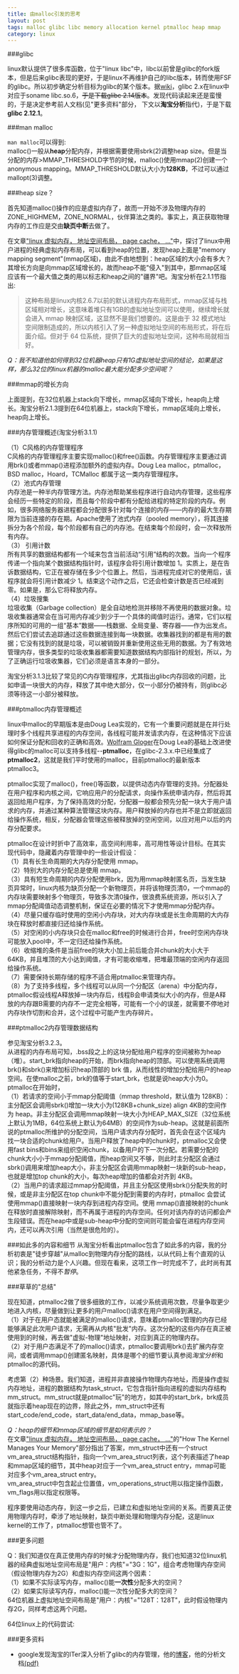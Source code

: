 ```yaml
---
title: 由malloc引发的思考
layout: post
tags: malloc glibc libc memory allocation kernel ptmalloc heap mmap
category: linux
---
```


###glibc

linux默认提供了很多库函数，位于"linux libc"中，libc以前曾是glibc的fork版本，但是后来glibc表现的更好，于是linux不再维护自己的libc版本，转而使用FSF的glibc。所以初步确定分析目标为glibc的某个版本。据[wiki](http://en.wikipedia.org/wiki/GNU_C_Library#A_temporary_fork)，glibc 2.x在linux中对应于soname libc.so.6，<del>于是下载glibc 2.14版本</del>。发现代码读起来还是蛮慢的，于是决定参考前人文档(见"更多资料"部分， 下文以**淘宝分析**指代)，于是下载**glibc 2.12.1**。

###man malloc

<code>man malloc</code>可以得到:  
malloc()一般从**heap**分配内存，并根据需要使用sbrk(2)调整heap size。但是当分配的内存>MMAP_THRESHOLD字节的时候，malloc()使用mmap(2)创建一个anonymous mapping。MMAP_THRESHOLD默认大小为**128KB**，不过可以通过mallopt(3)调整。

###heap size？

首先知道malloc()操作的应是虚拟内存了，故而一开始不涉及物理内存的ZONE_HIGHMEM，ZONE_NORMAL，伙伴算法之类的。事实上，真正获取物理内存的工作应是交由**缺页中断**去做了。

在文章["linux 虚拟内存， 地址空间布局， page cache， ..."](http://xanpeng.github.com/2012/03/01/buffer-cache/)中，探讨了linux中用户进程的经典虚拟内存布局，可以看到heap的位置，发现heap上面是"memory mapping segment"(mmap区域)，由此不由地想到：heap区域的大小会有多大？其增长方向是向mmap区域增长的，故而heap不能"侵入"到其中，那mmap区域应该有一个最大值之类的用以标志和heap之间的"疆界"吧。淘宝分析在2.1.1节指出:
> 这种布局是linux内核2.6.7以前的默认进程内存布局形式，mmap区域与栈区域相对增长，这意味着堆只有1GB的虚拟地址空间可以使用，继续增长就会进入 mmap 映射区域，这显然不是我们想要的。这是由于 32 模式地址空间限制造成的，所以内核引入了另一种虚拟地址空间的布局形式，将在后面介绍。但对于 64 位系统，提供了巨大的虚拟地址空间，这种布局就相当好。  

*Q：我不知道他如何得到32位机器heap只有1G虚拟地址空间的结论，如果是这样，那么32位的linux机器的malloc最大能分配多少空间呢？*

###mmap的增长方向

上面提到，在32位机器上stack向下增长，mmap区域向下增长，heap向上增长。淘宝分析2.1.3提到在64位机器上，stack向下增长，mmap区域向上增长，heap向上增长。

###内存管理概述(淘宝分析3.1.1)

（1）C风格的内存管理程序  
C风格的内存管理程序主要实现malloc()和free()函数。内存管理程序主要通过调用brk()或者mmap()进程添加额外的虚拟内存。Doug Lea malloc，ptmalloc，BSD malloc，Hoard，TCMalloc 都属于这一类内存管理程序。  
（2）池式内存管理  
内存池是一种半内存管理方法。内存池帮助某些程序进行自动内存管理，这些程序会经历一些特定的阶段，而且每个阶段中都有分配给进程的特定阶段的内存。例如，很多网络服务器进程都会分配很多针对每个连接的内存——内存的最大生存期限为当前连接的存在期。Apache使用了池式内存（pooled memory），将其连接拆分为各个阶段，每个阶段都有自己的内存池。在结束每个阶段时，会一次释放所有内存。  
（3） 引用计数  
所有共享的数据结构都有一个域来包含当前活动“引用”结构的次数。当向一个程序传递一个指向某个数据结构指针时，该程序会将引用计数增加 1。实质上，是在告诉数据结构，它正在被存储在多少个位置上。然后，当进程完成对它的使用后，该程序就会将引用计数减少 1。结束这个动作之后，它还会检查计数是否已经减到零。如果是，那么它将释放内存。  
（4）垃圾搜集  
垃圾收集（Garbage collection）是全自动地检测并移除不再使用的数据对象。垃圾收集器通常会在当可用内存减少到少于一个具体的阈值时运行。通常，它们以程序所知的可用的一组“基本”数据——栈数据、全局变量、寄存器——作为出发点。然后它们尝试去追踪通过这些数据连接到每一块数据。收集器找到的都是有用的数据；它没有找到的就是垃圾，可以被销毁并重新使用这些无用的数据。为了有效地管理内存，很多类型的垃圾收集器都需要知道数据结构内部指针的规划，所以，为了正确运行垃圾收集器，它们必须是语言本身的一部分。

淘宝分析3.1.3比较了常见的C内存管理程序，尤其指出glibc内存回收的问题，比如申请一块很大的内存，释放了其中绝大部分，仅一小部分仍被持有，则glibc必须等待这一小部分被释放。

###ptmalloc内存管理概述

linux中malloc的早期版本是由Doug Lea实现的，它有一个重要问题就是在并行处理时多个线程共享进程的内存空间，各线程可能并发请求内存，在这种情况下应该如何保证分配和回收的正确和高效。[Wolfram Gloger](http://www.malloc.de/en/)在Doug Lea的基础上改进使得glibc的malloc可以支持多线程--**ptmalloc**，在glibc-2.3.x.中已经集成了**ptmalloc2**，这就是我们平时使用的malloc，目前ptmalloc的最新版本ptmalloc3。

ptmalloc实现了malloc()，free()等函数，以提供动态内存管理的支持。分配器处在用户程序和内核之间，它响应用户的分配请求，向操作系统申请内存，然后将其返回给用户程序，为了保持高效的分配，分配器一般都会预先分配一块大于用户请求的内存，并通过某种算法管理这块内存。用户释放掉的内存也并不是立即就返回给操作系统，相反，分配器会管理这些被释放掉的空闲空间，以应对用户以后的内存分配要求。

ptmalloc在设计时折中了高效率，高空间利用率，高可用性等设计目标。在其实现代码中，隐藏着内存管理中的一些设计假设：  
（1）具有长生命周期的大内存分配使用 mmap。  
（2）特别大的内存分配总是使用 mmap。  
（3）具有短生命周期的内存分配使用brk，因为用mmap映射匿名页，当发生缺页异常时，linux内核为缺页分配一个新物理页，并将该物理页清0，一个mmap的内存块需要映射多个物理页，导致多次清0操作，很浪费系统资源，所以引入了mmap分配阈值动态调整机制，保证在必要的情况下才使用mmap分配内存。  
（4）尽量只缓存临时使用的空闲小内存块，对大内存块或是长生命周期的大内存块在释放时都直接归还给操作系统。  
（5）对空闲的小内存块只会在malloc和free的时候进行合并，free时空闲内存块可能放入pool中，不一定归还给操作系统。  
（6）收缩堆的条件是当前free的块大小加上前后能合并chunk的大小大于 64KB，并且堆顶的大小达到阈值，才有可能收缩堆，把堆最顶端的空闲内存返回给操作系统。  
（7）需要保持长期存储的程序不适合用ptmalloc来管理内存。  
（8）为了支持多线程，多个线程可以从同一个分配区（arena）中分配内存，ptmalloc假设线程A释放掉一块内存后，线程B会申请类似大小的内存，但是A释放的内存跟B需要的内存不一定完全相等，可能有一个小的误差，就需要不停地对内存块作切割和合并，这个过程中可能产生内存碎片。  

###ptmalloc2内存管理数据结构

参见淘宝分析3.2.3。  
从进程的内存布局可知，.bss段之上的这块分配给用户程序的空间被称为heap（堆）。start_brk指向heap的开始，而brk指向heap的顶部。可以使用系统调用brk()和sbrk()来增加标识heap顶部的 brk 值，从而线性的增加分配给用户的heap空间。在使malloc之前，brk的值等于start_brk，也就是说heap大小为0。ptmalloc在开始时，  
（1）若请求的空间小于mmap分配阈值（mmap threshold，默认值为 128KB）：  
主分配区会调用sbrk()增加一块大小为(128KB+chunk_size) align 4KB的空间作为 heap。非主分配区会调用mmap映射一块大小为HEAP_MAX_SIZE（32位系统上默认为1MB，64位系统上默认为64MB）的空间作为sub-heap。这就是前面所说的ptmalloc所维护的分配空间，当用户请求内存分配时，首先会在这个区域内找一块合适的chunk给用户。当用户释放了heap中的chunk时，ptmalloc又会使用fast bins和bins来组织空闲chunk，以备用户的下一次分配。若需要分配的chunk大小小于mmap分配阈值，而heap空间又不够，则此时主分配区会通过sbrk()调用来增加heap大小，非主分配区会调用mmap映射一块新的sub-heap，也就是增加top chunk的大小，每次heap增加的值都会对齐到 4KB。    
（2）当用户的请求超过mmap分配阈值，并且主分配区使用sbrk()分配失败的时候，或是非主分配区在top chunk中不能分配到需要的内存时，ptmalloc 会尝试使用mmap()直接映射一块内存到进程内存空间。使用 mmap()直接映射的chunk在释放时直接解除映射，而不再属于进程的内存空间。任何对该内存的访问都会产生段错误。而在heap中或是sub-heap中分配的空间则可能会留在进程内存空间内，还可以再次引用（当然是很危险的）。  

###如此多的内容和细节
从淘宝分析看出ptmalloc包含了如此多的内容，我的分析初衷是"徒步穿越"从malloc到物理内存分配的路线，以从代码上有个直观的认识；我的分析动力是个人兴趣。但现在看来，这项工作一时完成不了，此时尚有其他紧急任务，不得不*暂停*。

###草草的"总结"

现在知道，ptmalloc2做了很多细致的工作，以减少系统调用次数，尽量争取更少地进入内核，尽量做到让更多的用户malloc()请求在用户空间得到满足。  
（1）对于在用户态就能被满足的malloc()请求，意味着ptmalloc管理的内存已经能够满足此次用户请求，无需再从内核"批发"内存。这次分配的这些内存在真正被使用到的时候，再去做"虚拟-物理"地址映射，对应到真正的物理内存。  
（2）对于用户态满足不了的malloc()请求，ptmalloc要调用brk()去扩展内存空间，或者调用mmap()创建匿名映射，具体是哪个的细节要认真参阅*淘宝分析*和ptmalloc的源代码。  

考虑第（2）种场景。我们知道，进程并非直接操作物理内存地址，而是操作虚拟内存地址，进程的数据结构为task_struct，它包含指针指向进程的虚拟内存结构mm_struct。mm_struct就是ptmalloc"玩"的地方，如其中的start_brk，brk成员就指示着heap现在的边界，除此之外，mm_struct中还有start_code/end_code，start_data/end_data，mmap_base等。  

*Q：heap的细节和mmap区域的细节是如何表示的？*  
在文章["linux 虚拟内存， 地址空间布局， page cache， ..."](http://xanpeng.github.com/2012/03/01/buffer-cache/)的"How The Kernel Manages Your Memory"部分指出了答案，mm_struct中还有一个struct vm_area_struct结构指针，指向一个vm_area_struct列表，这个列表描述了heap和mmap区域的细节，其中heap对应于一个vm_area_struct entry，mmap可能对应多个vm_area_struct entry。  
vm_area_struct中包含起止位置值，vm_operations_struct用以指定操作函数，vm_flags用以指定权限等。

程序要使用动态内存，到这一步之后，已建立和虚拟地址空间的关系。而要真正使用物理内存时，牵涉了地址映射，缺页中断处理和物理内存分配，这是linux kernel的工作了，ptmalloc想管也管不了。

###更多问题

Q：我们知道仅在真正使用内存的时候才分配物理内存，我们也知道32位linux机器的经典虚拟地址空间布局是"用户：内核"="3G：1G"，组合考虑物理内存空间（假设物理内存为2G）和虚拟内存空间这两个因素：  
（1）如果不实际读写内存，malloc()能**一次性**分配多大的空间？  
（2）如果实际读写内存，malloc()能一次性分配多大的空间？  
64位机器上虚拟地址空间布局是"用户：内核"="128T：128T"，此时假设物理内存2G，同样考虑这两个问题。

64位linux上的代码尝试:
<script src="https://gist.github.com/2020713.js"> </script>

###更多资料
* google发现淘宝的ITer深入分析了glibc的内存管理，他的[博客](http://mqzhuang.iteye.com/blog/1064966)，他的分析文档[(pdf)](http://rdc.taobao.com/blog/cs/wp-content/plugins/glibc%E5%86%85%E5%AD%98%E7%AE%A1%E7%90%86ptmalloc%E6%BA%90%E4%BB%A3%E7%A0%81%E5%88%86%E6%9E%904.pdf)
